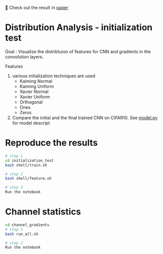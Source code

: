 
🔖 Check out the result in [paper](assets/paper.pdf)


# Distribution Analysis - initialization test


Goal : Visualize the distribtuion of features for CNN and gradients in the convolution layers. 

Features 
1. various initialization techniques are used 
   * Kaiming Normal
   * Kaiming Uniform 
   * Xavier Normal
   * Xavier Uniform 
   * Orthogonal
   * Ones 
   * Zeros
2. Compare the initial and the final trained CNN on CIFAR10. 
    See [model.py](src/model.py) for model descript


# Reproduce the results 

```bash 
# step 1
cd initialization_test
bash shell/train.sh 

# step 2
bash shell/feature.sh 

# step 3 
Run the notebook
```


# Channel statistics 

```bash
cd channel_gradients 
# step 1
bash run_all.sh

# step 2
Run the notebook

```

